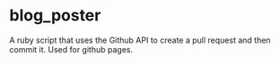 # blog_poster
A ruby script that uses the Github API to create a pull request and then commit it. Used for github pages.
